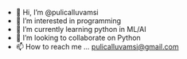 - 👋 Hi, I’m @pulicalluvamsi
- 👀 I’m interested in programming
- 🌱 I’m currently learning python in ML/AI
- 💞️ I’m looking to collaborate on Python
- 📫 How to reach me ...
pulicalluvamsi@gmail.com
<!---
pulicalluvamsi/pulicalluvamsi is a ✨ special ✨ repository because its `README.md` (this file) appears on your GitHub profile.
You can click the Preview link to take a look at your changes.
--->
